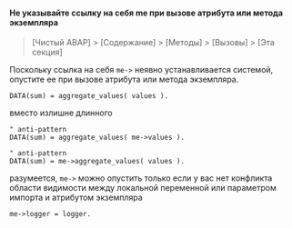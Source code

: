 #### Не указывайте ссылку на себя me при вызове атрибута или метода экземпляра

> [Чистый ABAP] > [Содержание] > [Методы] > [Вызовы] > [Эта секция]

Поскольку ссылка на себя `me->` неявно устанавливается системой, опустите ее при вызове атрибута или метода экземпляра.

```ABAP
DATA(sum) = aggregate_values( values ).
```

вместо излишне длинного

```ABAP
" anti-pattern
DATA(sum) = aggregate_values( me->values ).
```

```ABAP
" anti-pattern
DATA(sum) = me->aggregate_values( values ).
```

разумеется, `me->`  можно опустить только если у вас нет конфликта области видимости 
между локальной переменной или параметром импорта и атрибутом экземпляра

```ABAP
me->logger = logger.
```